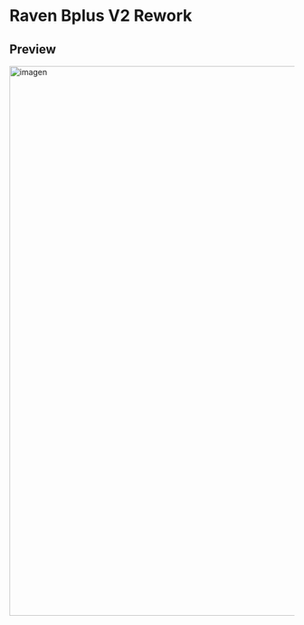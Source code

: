 # Raven Bplus V2 Rework


## Preview
<img width="1915" height="971" alt="imagen" src="https://github.com/user-attachments/assets/74c5f2c3-d2cc-4679-9bee-921a8291fa53" />
